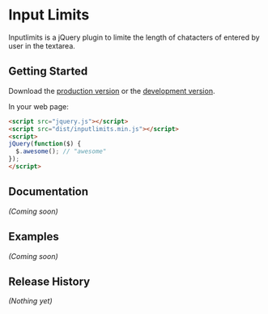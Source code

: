 # Input Limits

Inputlimits is a jQuery plugin to limite the length of chatacters of entered by user in the textarea.

## Getting Started
Download the [production version][min] or the [development version][max].

[min]: https://raw.github.com/nicolaszhao/inputlimits/master/dist/inputlimits.min.js
[max]: https://raw.github.com/nicolaszhao/inputlimits/master/dist/inputlimits.js

In your web page:

```html
<script src="jquery.js"></script>
<script src="dist/inputlimits.min.js"></script>
<script>
jQuery(function($) {
  $.awesome(); // "awesome"
});
</script>
```

## Documentation
_(Coming soon)_

## Examples
_(Coming soon)_

## Release History
_(Nothing yet)_
